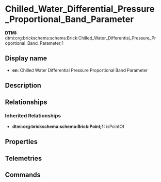 # Chilled_Water_Differential_Pressure_Proportional_Band_Parameter
**DTMI:** dtmi:org:brickschema:schema:Brick:Chilled_Water_Differential_Pressure_Proportional_Band_Parameter;1
## Display name
- **en:** Chilled Water Differential Pressure Proportional Band Parameter
## Description
## Relationships
### Inherited Relationships
* **dtmi:org:brickschema:schema:Brick:Point;1:** isPointOf
## Properties
## Telemetries
## Commands
